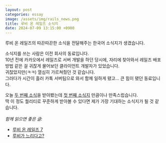 ```yaml
---
layout: post
categories: essay
image: /assets/img/rails_news.png
title: 루비 온 레일즈 소식지
date: 2024-07-09 13:15:00 +0900
---
```


루비 온 레일즈의 따끈따끈한 소식을 전달해주는 한국어 소식지가 생겼습니다.

소식지를 쓰는 사람은 이전 회사의 동료입니다.  
10년 전에 카카오에서 레일즈로 서버 개발을 하던 당시에, 자리에 찾아와서 레일즈 배포 방법 같은 걸 귀찮게 물어보던 클라이언트 개발자가 있었습니다.  
귀찮았지만(ㅋㅋ) 열심히 가르쳐줬던 것 같습니다.  
그러다가 시간이 흘러 카톡 서버팀으로 와서 함께 일하게 됐고... 큰 힘이 됐던 동료입니다.

오늘 [두 번째 소식](https://maily.so/rubyonrails/posts/3a2526c1)을 받아봤는데 [첫 번째 소식지](https://maily.so/rubyonrails/posts/8399b690) 만큼이나 만족스럽습니다.  
딱 이 정도 퀄리티로 꾸준하게 받아볼 수 있다면 제가 가장 기대하는 소식지가 될 것 같습니다.
<br>
<br>
*함께 읽으면 좋은 글:*
* [루비 온 레일즈 7](/essay/2021/12/17/ruby-on-rails-7.html)
* [루비가 느리다고?](/essay/2023/01/04/dont-say-ruby-is-slow.html)